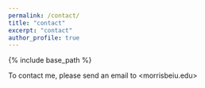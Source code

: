 ```yaml
---
permalink: /contact/
title: "contact"
excerpt: "contact"
author_profile: true
---
```


{% include base_path %}

To contact me, please send an email to &lt;morrisbe<i class="fa fa-at"></i>iu.edu&gt;